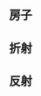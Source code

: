 ## 房子
<preview path="../demo/babylon/texture/textureHouse.vue"></preview>

## 折射
<preview path="../demo/babylon/texture/refractionTexture.vue"></preview>

## 反射
<preview path="../demo/babylon/texture/mirrorTexture.vue"></preview>
